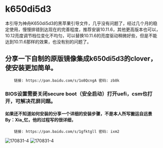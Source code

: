 # k650di5d3
本引导为神舟K650di5d3的黑苹果引导文件，几乎没有问题了，经过几个月的稳定使用，慢慢排错到达现在的完善程度，推荐安装10.11.6，其他更高版本也可以，10.12亮度调节档位变化不均匀，可以替换10.11.6的亮度驱动稍微好些，但是不能达到10.11.6那样的效果，也没有别的问题了。   
##  分享一下自制的原版镜像集成k650di5d3的clover，使安装更加简单。
        链接: https://pan.baidu.com/s/1o8QcngA 密码: zb8k       
### BIOS设置需要关闭secure boot（安全启动）打开uefi，csm也打开，可解决花屏问题。
#### 如果还不知道如何安装的分享一个详细的安装步骤，不是本人所写搬运自远景 By：Xia_忆，他的过程写的很详细，
        链接: https://pan.baidu.com/s/1gfktgll 密码: ixm2
![170831-4](http://ovybw0e8z.bkt.clouddn.com/99331D31-B3E9-4714-A237-9582E7E6D9FC.png)
![170831-4](http://ovybw0e8z.bkt.clouddn.com/shezhi.png)

